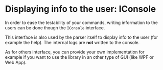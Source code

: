 ﻿# Displaying info to the user: IConsole

In order to ease the testability of your commands,
writing information to the users can be done though the `IConsole` interface.

This interface is also used by the parser itself to display info to the user (for example the help).
The internal logs are **not** written to the console.

As for others interface, you can provide your own implementation
for example if you want to use the library in an other type of GUI (like WPF or Web App).
